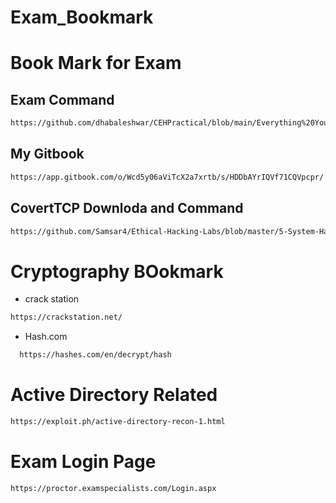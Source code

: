 # Exam_Bookmark

# Book Mark for Exam

## Exam Command
```bash
https://github.com/dhabaleshwar/CEHPractical/blob/main/Everything%20You%20Need.md
```

## My Gitbook

```bash
https://app.gitbook.com/o/Wcd5y06aViTcX2a7xrtb/s/HDDbAYrIQVf71CQVpcpr/
```

## CovertTCP Downloda and Command

```bash
https://github.com/Samsar4/Ethical-Hacking-Labs/blob/master/5-System-Hacking/10-Covert_TCP.md
```

# Cryptography BOokmark
- crack station

```bash
https://crackstation.net/
```

- Hash.com
```bash
  https://hashes.com/en/decrypt/hash
```
# Active Directory Related

```bash
https://exploit.ph/active-directory-recon-1.html
```

# Exam Login Page
```bash
https://proctor.examspecialists.com/Login.aspx
```
